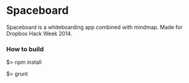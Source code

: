 Spaceboard
==========

Spaceboard is a whiteboarding app combined with mindmap. Made for Dropbox Hack Week 2014.

### How to build ###

$> npm install

$> grunt

